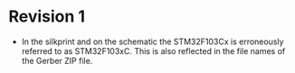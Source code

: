 # Revision 1
  * In the silkprint and on the schematic the STM32F103Cx is erroneously
    referred to as STM32F103xC. This is also reflected in the file names of
    the Gerber ZIP file.
